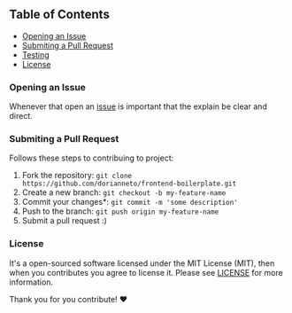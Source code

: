 ## Table of Contents

- [Opening an Issue](#open-an-issue)
- [Submiting a Pull Request](#submit-a-pull-request)
- [Testing](#test)
- [License](#license)

### Opening an Issue

Whenever that open an [issue](https://github.com/dorianneto/frontend-boilerplate/issues) is important that the explain be clear and direct.

### Submiting a Pull Request

Follows these steps to contribuing to project:

1. Fork the repository: `git clone https://github.com/dorianneto/frontend-boilerplate.git`
1. Create a new branch: `git checkout -b my-feature-name`
1. Commit your changes*: `git commit -m 'some description'`
1. Push to the branch: `git push origin my-feature-name`
1. Submit a pull request :)

### License

It's a open-sourced software licensed under the MIT License (MIT), then when you contributes you agree to license it. Please see [LICENSE](/LICENSE.md) for more information.

Thank you for you contribute! :heart: